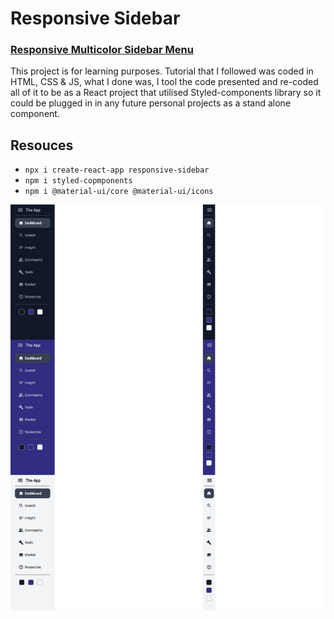 # Responsive Sidebar
### [Responsive Multicolor Sidebar Menu](https://www.youtube.com/watch?v=k72Q9ltRlFw&ab_channel=LamaDev)

This project is for learning purposes. Tutorial that I followed was coded in HTML, CSS & JS, what I done was, I tool the code presented and re-coded all of it to be as a React project that utilised Styled-components library so it could be plugged in in any future personal projects as a stand alone component.

## Resouces
* `npx i create-react-app responsive-sidebar`
* `npm i styled-copmponents`
* `npm i @material-ui/core @material-ui/icons`

![](./combine_images.jpg)
